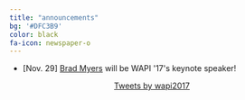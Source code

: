 ```yaml
---
title: "announcements"
bg: '#DFC3B9'
color: black
fa-icon: newspaper-o
---
```


- \[Nov. 29\] [Brad Myers](http://www.cs.cmu.edu/~bam/) will be WAPI '17's keynote speaker!

<p style="text-align:center;">
  <a class="twitter-timeline" href="https://twitter.com/wapi2017">Tweets by wapi2017</a>
  <script async src="//platform.twitter.com/widgets.js" charset="utf-8"></script>
</p>
